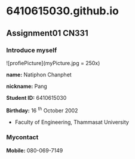 # 6410615030.github.io
## Assignment01 CN331
### Introduce myself
![profiePicture](myPicture.jpg = 250x)

**name:** Natiphon Chanphet

**nickname:** Pang

**Student ID:** 6410615030

**Birthday:** 16 <sup>th</sup>  October 2002

- Faculty of Engineering, Thammasat University



### Mycontact
**Mobile:** 080-069-7149

